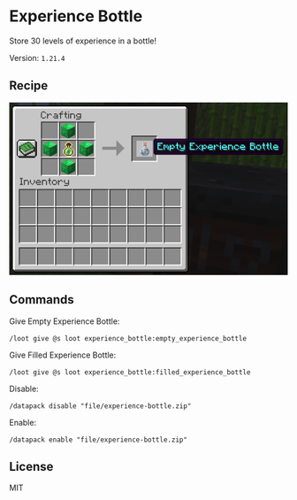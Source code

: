 # Experience Bottle

Store 30 levels of experience in a bottle!

Version: `1.21.4`

## Recipe

![recipe](https://raw.githubusercontent.com/lullaby6/experience-bottle-data-pack/refs/heads/main/images/recipe.png)

## Commands

Give Empty Experience Bottle:

```mcfunction
/loot give @s loot experience_bottle:empty_experience_bottle
```

Give Filled Experience Bottle:

```mcfunction
/loot give @s loot experience_bottle:filled_experience_bottle
```

Disable:

```mcfunction
/datapack disable "file/experience-bottle.zip"
```

Enable:

```mcfunction
/datapack enable "file/experience-bottle.zip"
```

## License

MIT